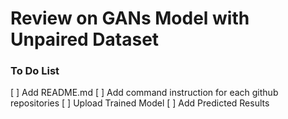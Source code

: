 # Review on GANs Model with Unpaired Dataset

### To Do List
[ ] Add README.md
[ ] Add command instruction for each github repositories
[ ] Upload Trained Model
[ ] Add Predicted Results
